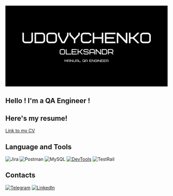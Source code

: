 [![Header](https://github.com/HeavyO/HeavyO/blob/main/Udovychenko.png)](#)
## Hello ! I'm a QA Engineer !
## Here's my resume!
[Link to my CV](https://drive.google.com/file/d/1ifuFhIPVT4Vq5HEmPWKTfyj5uIxmqMYv/view?usp=share_link)
## Language and Tools
![Jira](https://img.shields.io/badge/Jira-%230A0D13?style=for-the-badge&logo=jira&logoColor=%23136be1&color=%230A0D13)
![Postman](https://img.shields.io/badge/Postman-%23000000?style=for-the-badge&logo=postman&logoColor=%23FF6C37&color=%230A0D13)
![MySQL](https://img.shields.io/badge/MySQL-%23000000?style=for-the-badge&logo=mysql&logoColor=%23FFFFFF&color=%230A0D13)
[![DevTools](https://img.shields.io/badge/DevTools-%23232F3E?style=for-the-badge&logo=googlechrome&logoColor=%23136be1&color=%230A0D13)]()
![TestRail](https://img.shields.io/badge/TestRail-%231B2D42?style=for-the-badge&logo=testrail&logoColor=%23FFFFFF&color=%230A0D13)
## Contacts
[![Telegram](https://img.shields.io/badge/Telegram-%2326A5E4?style=for-the-badge&logo=telegram&logoColor=white)](https://t.me/xN1LU)
[![LinkedIn](https://img.shields.io/badge/LinkedIn-%230077B5?style=for-the-badge&logo=linkedin&logoColor=white)](https://www.linkedin.com/in/alexander-udovychenko-853099247/)
